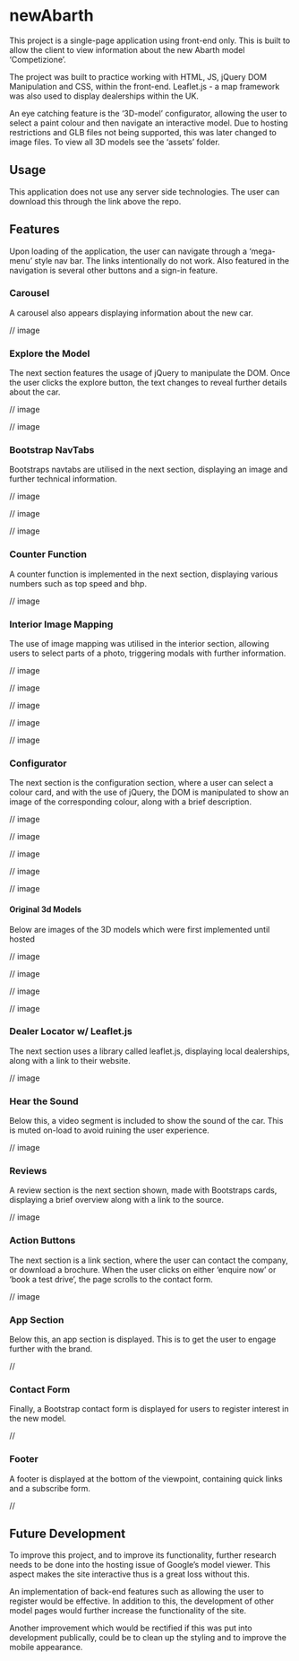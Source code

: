 # newAbarth


This project is a single-page application using front-end only. This is built to allow the client to view information about the new Abarth model ‘Competizione’. 

The project was built to practice working with HTML, JS, jQuery DOM Manipulation and CSS, within the front-end. Leaflet.js - a map framework was also used to display dealerships within the UK.

An eye catching feature is the ‘3D-model’ configurator, allowing the user to select a paint colour and then navigate an interactive model. Due to hosting restrictions and GLB files not being supported, this was later changed to image files. To view all 3D models see the ‘assets’ folder.

<h2>Usage</h2>
This application does not use any server side technologies. The user can download this through the link above the repo.

<h2>Features</h2>
Upon loading of the application, the user can navigate through a ‘mega-menu’ style nav bar. The links intentionally do not work. Also featured in the navigation is several other buttons and a sign-in feature. 

<h3>Carousel</h3>
A carousel also appears displaying information about the new car.

// image 

<h3>Explore the Model</h3>
The next section features the usage of jQuery to manipulate the DOM. Once the user clicks the explore button, the text changes to reveal further details about the car.

// image 

// image 

<h3>Bootstrap NavTabs</h3>
Bootstraps navtabs are utilised in the next section, displaying an image and further technical information.

// image 

// image

// image 

<h3>Counter Function</h3>
A counter function is implemented in the next section, displaying various numbers such as top speed and bhp.

// image 

<h3>Interior Image Mapping</h3>
The use of image mapping was utilised in the interior section, allowing users to select parts of a photo, triggering modals with further information.

// image

// image 

// image

// image

// image 

<h3>Configurator</h3>
The next section is the configuration section, where a user can select a colour card, and with the use of jQuery, the DOM is manipulated to show an image of the corresponding colour, along with a brief description. 

// image 

// image 

// image

// image 

// image 

<h4>Original 3d Models</h4>
Below are images of the 3D models which were first implemented until hosted 

// image 

// image

// image 

// image 

<h3>Dealer Locator w/ Leaflet.js</h3>
The next section uses a library called leaflet.js, displaying local dealerships, along with a link to their website.

// image 

<h3>Hear the Sound</h3>
Below this, a video segment is included to show the sound of the car. This is muted on-load to avoid ruining the user experience. 

// image 

<h3>Reviews</h3>
A review section is the next section shown, made with Bootstraps cards, displaying a brief overview along with a link to the source.

// image 

<h3>Action Buttons</h3>
The next section is a link section, where the user can contact the company, or download a brochure. When the user clicks on either ‘enquire now’ or ‘book a test drive’, the page scrolls to the contact form.

// image 

<h3>App Section</h3>
Below this, an app section is displayed. This is to get the user to engage further with the brand.

//

<h3>Contact Form</h3>
Finally, a Bootstrap contact form is displayed for users to register interest in the new model.

//

<h3>Footer</h3>
A footer is displayed at the bottom of the viewpoint, containing quick links and a subscribe form.

//

<h2>Future Development</h2> 
To improve this project, and to improve its functionality, further research needs to be done into the hosting issue of Google’s model viewer. This aspect makes the site interactive thus is a great loss without this.

An implementation of back-end features such as allowing the user to register would be effective. In addition to this, the development of other model pages would further increase the functionality of the site.

Another improvement which would be rectified if this was put into development publically, could be to clean up the styling and to improve the mobile appearance.
